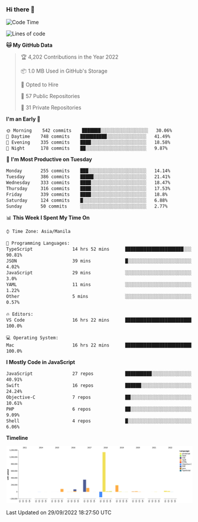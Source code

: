 ### Hi there 👋

<!--START_SECTION:waka-->
![Code Time](http://img.shields.io/badge/Code%20Time-3%2C128%20hrs%2046%20mins-blue)

![Lines of code](https://img.shields.io/badge/From%20Hello%20World%20I%27ve%20Written-2%20Million%20lines%20of%20code-blue)

**🐱 My GitHub Data** 

> 🏆 4,202 Contributions in the Year 2022
 > 
> 📦 1.0 MB Used in GitHub's Storage 
 > 
> 💼 Opted to Hire
 > 
> 📜 57 Public Repositories 
 > 
> 🔑 31 Private Repositories  
 > 
**I'm an Early 🐤** 

```text
🌞 Morning    542 commits    ███████░░░░░░░░░░░░░░░░░░   30.06% 
🌆 Daytime    748 commits    ██████████░░░░░░░░░░░░░░░   41.49% 
🌃 Evening    335 commits    ████░░░░░░░░░░░░░░░░░░░░░   18.58% 
🌙 Night      178 commits    ██░░░░░░░░░░░░░░░░░░░░░░░   9.87%

```
📅 **I'm Most Productive on Tuesday** 

```text
Monday       255 commits    ███░░░░░░░░░░░░░░░░░░░░░░   14.14% 
Tuesday      386 commits    █████░░░░░░░░░░░░░░░░░░░░   21.41% 
Wednesday    333 commits    ████░░░░░░░░░░░░░░░░░░░░░   18.47% 
Thursday     316 commits    ████░░░░░░░░░░░░░░░░░░░░░   17.53% 
Friday       339 commits    ████░░░░░░░░░░░░░░░░░░░░░   18.8% 
Saturday     124 commits    █░░░░░░░░░░░░░░░░░░░░░░░░   6.88% 
Sunday       50 commits     ░░░░░░░░░░░░░░░░░░░░░░░░░   2.77%

```


📊 **This Week I Spent My Time On** 

```text
⌚︎ Time Zone: Asia/Manila

💬 Programming Languages: 
TypeScript               14 hrs 52 mins      ██████████████████████░░░   90.81% 
JSON                     39 mins             █░░░░░░░░░░░░░░░░░░░░░░░░   4.02% 
JavaScript               29 mins             ░░░░░░░░░░░░░░░░░░░░░░░░░   3.0% 
YAML                     11 mins             ░░░░░░░░░░░░░░░░░░░░░░░░░   1.22% 
Other                    5 mins              ░░░░░░░░░░░░░░░░░░░░░░░░░   0.57%

🔥 Editors: 
VS Code                  16 hrs 22 mins      █████████████████████████   100.0%

💻 Operating System: 
Mac                      16 hrs 22 mins      █████████████████████████   100.0%

```

**I Mostly Code in JavaScript** 

```text
JavaScript               27 repos            ██████████░░░░░░░░░░░░░░░   40.91% 
Swift                    16 repos            ██████░░░░░░░░░░░░░░░░░░░   24.24% 
Objective-C              7 repos             ██░░░░░░░░░░░░░░░░░░░░░░░   10.61% 
PHP                      6 repos             ██░░░░░░░░░░░░░░░░░░░░░░░   9.09% 
Shell                    4 repos             █░░░░░░░░░░░░░░░░░░░░░░░░   6.06%

```


**Timeline**

![Chart not found](https://raw.githubusercontent.com/rad182/rad182/main/charts/bar_graph.png) 


 Last Updated on 29/09/2022 18:27:50 UTC
<!--END_SECTION:waka-->


<!--
**rad182/rad182** is a ✨ _special_ ✨ repository because its `README.md` (this file) appears on your GitHub profile.

Here are some ideas to get you started:

- 🔭 I’m currently working on ...
- 🌱 I’m currently learning ...
- 👯 I’m looking to collaborate on ...
- 🤔 I’m looking for help with ...
- 💬 Ask me about ...
- 📫 How to reach me: ...
- 😄 Pronouns: ...
- ⚡ Fun fact: ...
-->
